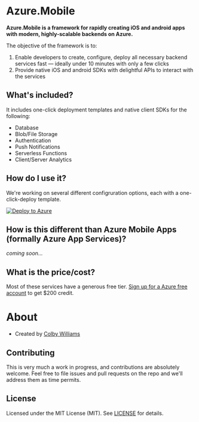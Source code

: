# Azure.Mobile

**Azure.Mobile is a framework for rapidly creating iOS and android apps with modern, highly-scalable backends on Azure.**

The objective of the framework is to:

1. Enable developers to create, configure, deploy all necessary backend services fast — ideally under 10 minutes with only a few clicks
2. Provide native iOS and android SDKs with delightful APIs to interact with the services



## What's included?

It includes one-click deployment templates and native client SDKs for the following:

- Database
- Blob/File Storage
- Authentication
- Push Notifications
- Serverless Functions
- Client/Server Analytics



## How do I use it?

We're working on several different configruration options, each with a one-click-deploy template.

[![Deploy to Azure][azure-deploy-button]][azure-deploy]



## How is this different than Azure Mobile Apps (formally Azure App Services)?

_coming soon..._



## What is the price/cost?

Most of these services have a generous free tier. [Sign up for a Azure free account][azure-free] to get $200 credit.



# About

- Created by [Colby Williams](https://github.com/colbylwilliams)

## Contributing

This is very much a work in progress, and contributions are absolutely welcome.  Feel free to file issues and pull requests on the repo and we'll address them as time permits.

## License

Licensed under the MIT License (MIT). See [LICENSE](LICENSE) for details.




[cosmos]:https://azure.microsoft.com/en-us/services/cosmos-db

[azure-deploy]:https://portal.azure.com/#create/Microsoft.Template/uri/https%3A%2F%2Fraw.githubusercontent.com%2Fcolbylwilliams%2FAzure.Mobile%2Fmaster%2Fazuredeploy.json
[azure-deploy-button]:https://azuredeploy.net/deploybutton.svg

[azure-visualize]:http://armviz.io/#/?load=https%3A%2F%2Fraw.githubusercontent.com%2FAzure%2FAzure.Mobile%2Fmaster%2Fazuredeploy.json
[azure-visualize-button]:http://armviz.io/visualizebutton.png


[azure-free]:https://azure.microsoft.com/en-us/free/